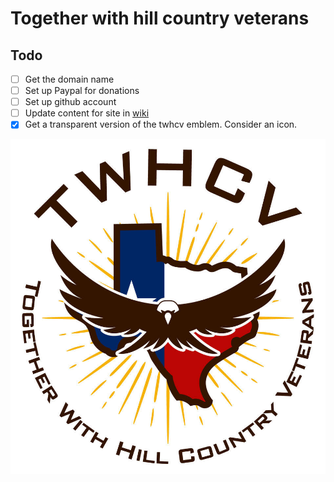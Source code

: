 # Together with hill country veterans

## Todo
- [ ] Get the domain name
- [ ] Set up Paypal for donations
- [ ] Set up github account
- [ ] Update content for site in [wiki](https://github.com/voodoo/twhcv/wiki)
- [x] Get a transparent version of the twhcv emblem. Consider an icon.

![TWHCV](twhcv.jpg)

